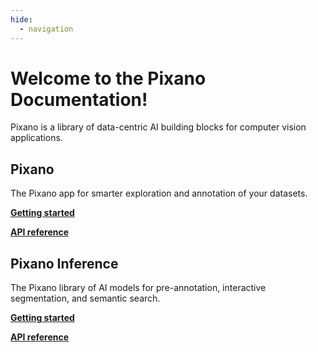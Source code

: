 ```yaml
---
hide:
  - navigation
---
```


# Welcome to the Pixano Documentation!

Pixano is a library of data-centric AI building blocks for computer vision applications.

## Pixano

The Pixano app for smarter exploration and annotation of your datasets.

**[Getting started](https://pixano.github.io/pixano/user/)**

**[API reference](https://pixano.github.io/pixano/code/)**

## Pixano Inference

The Pixano library of AI models for pre-annotation, interactive segmentation, and semantic search.

**[Getting started](https://pixano.github.io/pixano-inference/user/)**

**[API reference](https://pixano.github.io/pixano-inference/code/)**
